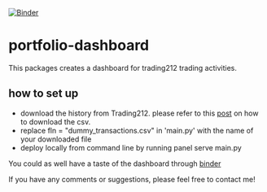 [![Binder](https://mybinder.org/badge_logo.svg)](https://mybinder.org/v2/gh/jinchao-chen/portfolio-dashboard/HEAD)

# portfolio-dashboard

This packages creates a dashboard for trading212 trading activities. 

## how to set up


- download the history from Trading212. please refer to this [post](https://community.trading212.com/t/new-feature-export-your-investing-history/35612) on how to download the csv.
- replace fln = "dummy_transactions.csv" in 'main.py' with the name of your downloaded file
- deploy locally from command line by running panel serve main.py

You could as well have a taste of the dashboard through [binder](https://mybinder.org/v2/gh/jinchao-chen/portfolio-dashboard/HEAD)

If you have any comments or suggestions, please feel free to contact me!
